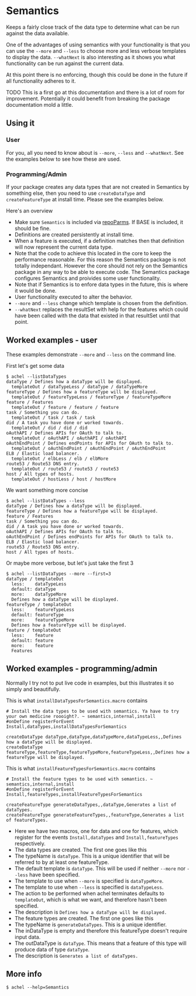 # Semantics

Keeps a fairly close track of the data type to determine what can be run against the data available.

One of the advantages of using semantics with your functionality is that you can use the `--more` and `--less` to choose more and less verbose templates to display the data. `--whatNext` is also interesting as it shows you what functionality can be run against the current data.

At this point there is no enforcing, though this could be done in the future if all functionality adheres to it.

TODO This is a first go at this documentation and there is a lot of room for improvement. Potentially it could benefit from breaking the package documentation mold a little.

## Using it

### User

For you, all you need to know about is `--more`, `--less` and `--whatNext`. See the examples below to see how these are used.

### Programming/Admin

If your package creates any data types that are not created in Semantics by something else, then you need to use `createDataType` and `createFeatureType` at install time. Please see the examples below.

Here's an overview

* Make sure `Semantics` is included via [repoParms](https://github.com/ksandom/achel/blob/master/docs/programming/creatingARepositoryWithProfiles.md#use-repoparmdefinepackages-to-create-a-profile). If BASE is included, it should be fine.
* Definitions are created persistently at install time.
* When a feature is executed, if a definition matches then that definition will now represent the current data type.
 * Note that the code to achieve this located in the core to keep the performance reasonable. For this reason the Semantics package is not totally independant. However the core should not rely on the Semantics package in any way to be able to execute code. The Semantics package configures Semantics and proivides some user functionality.
 * Note that if Semantics is to enfore data types in the future, this is where it would be done.
* User functionality executed to alter the behavior.
 * `--more` and `--less` change which template is chosen from the definition.
 * `--whatNext` replaces the resultSet with help for the features which could have been called with the data that existed in that resultSet until that point.

## Worked examples - user

These examples demonstrate `--more` and `--less` on the command line.

First let's get some data

    $ achel --listDataTypes
    dataType / Defines how a dataType will be displayed.
      templateOut / dataTypeLess / dataType / dataTypeMore
    featureType / Defines how a featureType will be displayed.
      templateOut / featureTypeLess / featureType / featureTypeMore
    feature / Features
      templateOut / feature / feature / feature
    task / Something you can do.
      templateOut / task / task / task
    did / A task you have done or worked towards.
      templateOut / did / did / did
    oAuthAPI / Defines APIs for OAuth to talk to.
      templateOut / oAuthAPI / oAuthAPI / oAuthAPI
    oAuthEndPoint / Defines endPoints for APIs for OAuth to talk to.
      templateOut / oAuthEndPoint / oAuthEndPoint / oAuthEndPoint
    ELB / Elastic load balancer.
      templateOut / elbLess / elb / elbMore
    route53 / Route53 DNS entry.
      templateOut / route53 / route53 / route53
    host / All types of hosts.
      templateOut / hostLess / host / hostMore

We want something more concise

    $ achel --listDataTypes --less
    dataType / Defines how a dataType will be displayed.
    featureType / Defines how a featureType will be displayed.
    feature / Features
    task / Something you can do.
    did / A task you have done or worked towards.
    oAuthAPI / Defines APIs for OAuth to talk to.
    oAuthEndPoint / Defines endPoints for APIs for OAuth to talk to.
    ELB / Elastic load balancer.
    route53 / Route53 DNS entry.
    host / All types of hosts.

Or maybe more verbose, but let's just take the first 3

    $ achel --listDataTypes --more --first=3
    dataType / templateOut
      less:    dataTypeLess 
      default: dataType 
      more:    dataTypeMore 
      Defines how a dataType will be displayed.
    featureType / templateOut
      less:    featureTypeLess 
      default: featureType 
      more:    featureTypeMore 
      Defines how a featureType will be displayed.
    feature / templateOut
      less:    feature 
      default: feature 
      more:    feature 
      Features

## Worked examples - programming/admin

Normally I try not to put live code in examples, but this illustrates it so simply and beautifully.

This is what `installDataTypesForSemantics.macro` contains

    # Install the data types to be used with semantics. Ya have to try your own medicine roooight?. ~ semantics,internal,install
    #onDefine registerForEvent Install,dataTypes,installDataTypesForSemantics
    
    createDataType dataType,dataType,dataTypeMore,dataTypeLess,,Defines how a dataType will be displayed.
    createDataType featureType,featureType,featureTypeMore,featureTypeLess,,Defines how a featureType will be displayed.

This is what `installFeatureTypesForSemantics.macro` contains

    # Install the feature types to be used with semantics. ~ semantics,internal,install
    #onDefine registerForEvent Install,featureTypes,installFeatureTypesForSemantics
    
    createFeatureType generateDataTypes,,dataType,Generates a list of dataTypes.
    createFeatureType generateFeatureTypes,,featureType,Generates a list of featureTypes.

* Here we have two macros, one for data and one for features, which register for the events `Install,dataTypes` and `Install,featureTypes` respectively.
* The data types are created. The first one goes like this
 * The typeName is `dataType`. This is a unique identifier that will be referred to by at least one featureType.
 * The default template is `dataType`. This will be used if neither `--more` nor `--less` have been specified.
 * The template to use when `--more` is specified is `dataTypeMore`.
 * The template to use when `--less` is specified is `dataTypeLess`.
 * The action to be performed when achel terminates defaults to `templateOut`, which is what we want, and therefore hasn't been specified.
 * The description is `Defines how a dataType will be displayed.`
* The feature types are created. The first one goes like this
 * The typeName is `generateDataTypes`. This is a unique identifier.
 * The inDataType is empty and therefore this featureType doesn't require input data.
 * The outDataType is `dataType`. This means that a feature of this type will produce data of type `dataType`.
 * The description is `Generates a list of dataTypes.`

## More info

`$ achel --help=Semantics`


